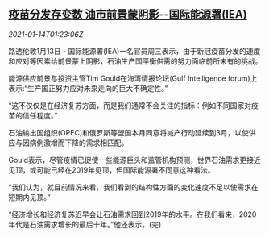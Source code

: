 <!--1610590996000-->
[疫苗分发存变数 油市前景蒙阴影--国际能源署(IEA)](https://cn.reuters.com/article/iea-vaccine-oil-outlook-0113-wedn-idCNKBS29J05B)
------

<div><i>2021-01-14T01:23:06Z</i></div><p>路透伦敦1月13日 - 国际能源署(IEA)一名官员周三表示，由于新冠疫苗分发的速度和应对等因素给前景蒙上阴影，石油生产国平衡供需的努力面临前所未有的挑战。</p><p>能源供应前景与投资主管Tim Gould在海湾情报论坛(Gulf Intelligence forum)上表示:“生产国正努力应对未来走向的巨大不确定性。”</p><p>“这不仅仅是在经济复苏方面，而是我们通常不会关注的指标：例如不同国家对疫苗的信任程度。”</p><p>石油输出国组织(OPEC)和俄罗斯等盟国本月同意将减产行动延续到3月，以使供应与因病例激增而下降的需求相匹配。</p><p>Gould表示，尽管疫情已促使一些能源巨头和监管机构预测，世界石油需求更接近见顶，或可能已经在2019年见顶，但国际能源署不同意这种看法。</p><p>“我们认为，就目前情况来看，我们看到的结构性方面的变化速度不足以使需求在短期内见顶。”</p><p>“经济增长和经济复苏迟早会让石油需求回到2019年的水平。在我们看来，2020年代是石油需求增长的最后十年。”他还表示。(完)</p>
